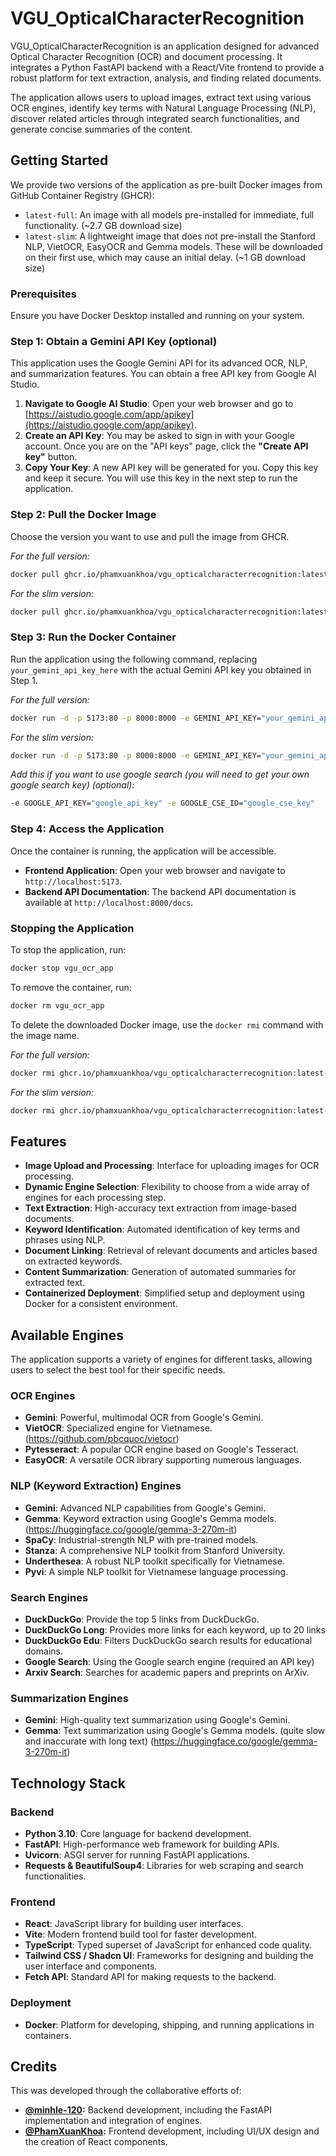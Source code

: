 # VGU_OpticalCharacterRecognition

VGU_OpticalCharacterRecognition is an application designed for advanced Optical Character Recognition (OCR) and document processing. It integrates a Python FastAPI backend with a React/Vite frontend to provide a robust platform for text extraction, analysis, and finding related documents.

The application allows users to upload images, extract text using various OCR engines, identify key terms with Natural Language Processing (NLP), discover related articles through integrated search functionalities, and generate concise summaries of the content.

## Getting Started

We provide two versions of the application as pre-built Docker images from GitHub Container Registry (GHCR):

*   `latest-full`: An image with all models pre-installed for immediate, full functionality. (~2.7 GB download size)
*   `latest-slim`: A lightweight image that does not pre-install the Stanford NLP, VietOCR,  EasyOCR and Gemma models. These will be downloaded on their first use, which may cause an initial delay. (~1 GB download size)

### **Prerequisites**

Ensure you have Docker Desktop installed and running on your system.

### **Step 1: Obtain a Gemini API Key (optional)**

This application uses the Google Gemini API for its advanced OCR, NLP, and summarization features. You can obtain a free API key from Google AI Studio.

1.  **Navigate to Google AI Studio**: Open your web browser and go to [https://aistudio.google.com/app/apikey](https://aistudio.google.com/app/apikey).
2.  **Create an API Key**: You may be asked to sign in with your Google account. Once you are on the "API keys" page, click the **"Create API key"** button.
3.  **Copy Your Key**: A new API key will be generated for you. Copy this key and keep it secure. You will use this key in the next step to run the application.

### **Step 2: Pull the Docker Image**

Choose the version you want to use and pull the image from GHCR.

*For the full version:*
```bash
docker pull ghcr.io/phamxuankhoa/vgu_opticalcharacterrecognition:latest-full
```

*For the slim version:*
```bash
docker pull ghcr.io/phamxuankhoa/vgu_opticalcharacterrecognition:latest-slim
```

### **Step 3: Run the Docker Container**

Run the application using the following command, replacing `your_gemini_api_key_here` with the actual Gemini API key you obtained in Step 1.

*For the full version:*
```bash
docker run -d -p 5173:80 -p 8000:8000 -e GEMINI_API_KEY="your_gemini_api_key_here" --name vgu_ocr_app ghcr.io/phamxuankhoa/vgu_opticalcharacterrecognition:latest-full
```

*For the slim version:*
```bash
docker run -d -p 5173:80 -p 8000:8000 -e GEMINI_API_KEY="your_gemini_api_key_here" --name vgu_ocr_app ghcr.io/phamxuankhoa/vgu_opticalcharacterrecognition:latest-slim
```

*Add this if you want to use google search (you will need to get your own google search key) (optional):*
```bash
-e GOOGLE_API_KEY="google_api_key" -e GOOGLE_CSE_ID="google_cse_key"
```

### **Step 4: Access the Application**

Once the container is running, the application will be accessible.

*   **Frontend Application**: Open your web browser and navigate to `http://localhost:5173`.
*   **Backend API Documentation**: The backend API documentation is available at `http://localhost:8000/docs`.

### **Stopping the Application**

To stop the application, run:

```bash
docker stop vgu_ocr_app
```

To remove the container, run:

```bash
docker rm vgu_ocr_app
```

To delete the downloaded Docker image, use the `docker rmi` command with the image name.

*For the full version:*
```bash
docker rmi ghcr.io/phamxuankhoa/vgu_opticalcharacterrecognition:latest-full
```

*For the slim version:*
```bash
docker rmi ghcr.io/phamxuankhoa/vgu_opticalcharacterrecognition:latest-slim
```

## Features

*   **Image Upload and Processing**: Interface for uploading images for OCR processing.
*   **Dynamic Engine Selection**: Flexibility to choose from a wide array of engines for each processing step.
*   **Text Extraction**: High-accuracy text extraction from image-based documents.
*   **Keyword Identification**: Automated identification of key terms and phrases using NLP.
*   **Document Linking**: Retrieval of relevant documents and articles based on extracted keywords.
*   **Content Summarization**: Generation of automated summaries for extracted text.
*   **Containerized Deployment**: Simplified setup and deployment using Docker for a consistent environment.

## Available Engines

The application supports a variety of engines for different tasks, allowing users to select the best tool for their specific needs.

### **OCR Engines**
*   **Gemini**: Powerful, multimodal OCR from Google's Gemini.
*   **VietOCR**: Specialized engine for Vietnamese. (https://github.com/pbcquoc/vietocr)
*   **Pytesseract**: A popular OCR engine based on Google's Tesseract.
*   **EasyOCR**: A versatile OCR library supporting numerous languages.

### **NLP (Keyword Extraction) Engines**
*   **Gemini**: Advanced NLP capabilities from Google's Gemini.
*   **Gemma**: Keyword extraction using Google's Gemma models. (https://huggingface.co/google/gemma-3-270m-it)
*   **SpaCy**: Industrial-strength NLP with pre-trained models.
*   **Stanza**: A comprehensive NLP toolkit from Stanford University.
*   **Underthesea**: A robust NLP toolkit specifically for Vietnamese.
*   **Pyvi**: A simple NLP toolkit for Vietnamese language processing.

### **Search Engines**
*   **DuckDuckGo**: Provide the top 5 links from DuckDuckGo.
*   **DuckDuckGo Long**: Provides more links for each keyword, up to 20 links
*   **DuckDuckGo Edu**: Filters DuckDuckGo search results for educational domains.
*   **Google Search**: Using the Google search engine (required an API key)
*   **Arxiv Search**: Searches for academic papers and preprints on ArXiv.

### **Summarization Engines**
*   **Gemini**: High-quality text summarization using Google's Gemini.
*   **Gemma**: Text summarization using Google's Gemma models. (quite slow and inaccurate with long text) (https://huggingface.co/google/gemma-3-270m-it)

## Technology Stack

### **Backend**
*   **Python 3.10**: Core language for backend development.
*   **FastAPI**: High-performance web framework for building APIs.
*   **Uvicorn**: ASGI server for running FastAPI applications.
*   **Requests & BeautifulSoup4**: Libraries for web scraping and search functionalities.

### **Frontend**
*   **React**: JavaScript library for building user interfaces.
*   **Vite**: Modern frontend build tool for faster development.
*   **TypeScript**: Typed superset of JavaScript for enhanced code quality.
*   **Tailwind CSS / Shadcn UI**: Frameworks for designing and building the user interface and components.
*   **Fetch API**: Standard API for making requests to the backend.

### **Deployment**
*   **Docker**: Platform for developing, shipping, and running applications in containers.

## Credits

This was developed through the collaborative efforts of:

*   **[@minhle-120](https://github.com/minhle-120):** Backend development, including the FastAPI implementation and integration of engines.
*   **[@PhamXuanKhoa](https://www.github.com/PhamXuanKhoa):** Frontend development, including UI/UX design and the creation of React components.
